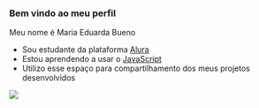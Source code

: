 ### Bem vindo ao meu perfil 

Meu nome é Maria Eduarda Bueno

- Sou estudante da plataforma [Alura](https://www.alura.com.br)
- Estou aprendendo a usar o [JavaScript](https://www.JavaScript.com.br)
- Utilizo esse espaço para compartilhamento dos meus projetos desenvolvidos

![](https://media1.tenor.com/m/TYRJ89qIrfIAAAAC/ni%C3%B1o-baila-cowboy.gif)
